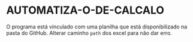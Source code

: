 # AUTOMATIZA-O-DE-CALCALO
O programa está vinculado com uma planilha que está disponibilizado na pasta do GitHub.
Alterar caminho `path` dos excel para não dar erro.
